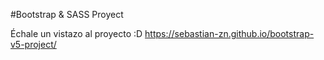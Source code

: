 #Bootstrap & SASS Proyect

Échale un vistazo al proyecto :D https://sebastian-zn.github.io/bootstrap-v5-project/

